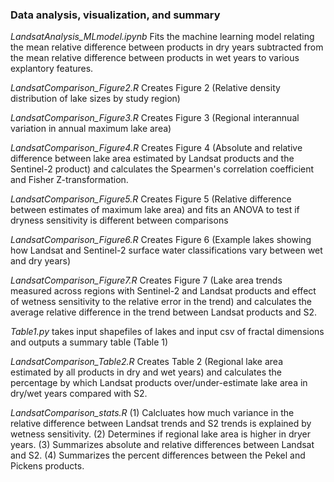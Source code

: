 ### Data analysis, visualization, and summary 

_LandsatAnalysis_MLmodel.ipynb_  Fits the machine learning model relating the mean relative difference between products in dry years subtracted from the mean relative difference between products in wet years to various explantory features.

_LandsatComparison_Figure2.R_    Creates Figure 2 (Relative density distribution of lake sizes by study region)

_LandsatComparison_Figure3.R_    Creates Figure 3 (Regional interannual variation in annual maximum lake area) 

_LandsatComparison_Figure4.R_    Creates Figure 4 (Absolute and relative difference between lake area estimated by Landsat products and the Sentinel-2 product) and calculates the Spearmen's correlation coefficient and Fisher Z-transformation.

_LandsatComparison_Figure5.R_    Creates Figure 5 (Relative difference between estimates of maximum lake area) and fits an ANOVA to test if dryness sensitivity is different between comparisons

_LandsatComparison_Figure6.R_    Creates Figure 6 (Example lakes showing how Landsat and Sentinel-2 surface water classifications vary between wet and dry years)

_LandsatComparison_Figure7.R_    Creates Figure 7 (Lake area trends measured across regions with Sentinel-2 and Landsat products and effect of wetness sensitivity to the relative error in the trend) and calculates the average relative difference in the trend between Landsat products and S2.

_Table1.py_    takes input shapefiles of lakes and input csv of fractal dimensions and outputs a summary table (Table 1)  

_LandsatComparison_Table2.R_    Creates Table 2 (Regional lake area estimated by all products in dry and wet years) and calculates the percentage by which Landsat products over/under-estimate lake area in dry/wet years compared with S2.

_LandsatComparison_stats.R_    (1) Calcluates how much variance in the relative difference between Landsat trends and S2 trends is explained by wetness sensitivity. (2) Determines if regional lake area is higher in dryer years. (3) Summarizes absolute and relative differences between Landsat and S2. (4) Summarizes the percent differences between the Pekel and Pickens products.
